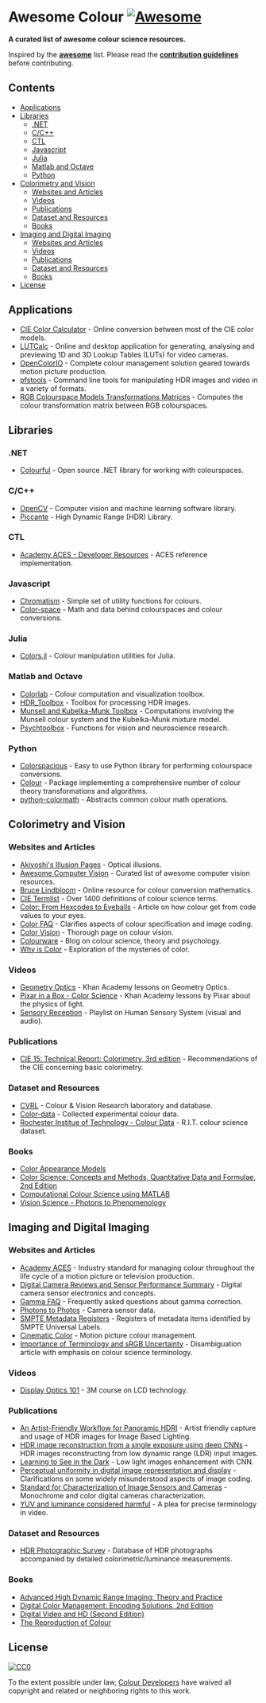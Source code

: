 # Awesome Colour [![Awesome](https://awesome.re/badge.svg)](https://awesome.re)

__A curated list of awesome colour science resources.__

Inspired by the __[awesome](https://github.com/sindresorhus/awesome)__ list. Please read the __[contribution guidelines](contributing.md)__ before contributing.


## Contents

<!-- START doctoc generated TOC please keep comment here to allow auto update -->
<!-- DON'T EDIT THIS SECTION, INSTEAD RE-RUN doctoc TO UPDATE -->


- [Applications](#applications)
- [Libraries](#libraries)
  - [.NET](#net)
  - [C/C++](#cc)
  - [CTL](#ctl)
  - [Javascript](#javascript)
  - [Julia](#julia)
  - [Matlab and Octave](#matlab-and-octave)
  - [Python](#python)
- [Colorimetry and Vision](#colorimetry-and-vision)
  - [Websites and Articles](#websites-and-articles)
  - [Videos](#videos)
  - [Publications](#publications)
  - [Dataset and Resources](#dataset-and-resources)
  - [Books](#books)
- [Imaging and Digital Imaging](#imaging-and-digital-imaging)
  - [Websites and Articles](#websites-and-articles-1)
  - [Videos](#videos-1)
  - [Publications](#publications-1)
  - [Dataset and Resources](#dataset-and-resources-1)
  - [Books](#books-1)
- [License](#license)

<!-- END doctoc generated TOC please keep comment here to allow auto update -->


## Applications

- [CIE Color Calculator](http://www.brucelindbloom.com/ColorCalculator.html) - Online conversion between most of the CIE color models.
- [LUTCalc](https://cameramanben.github.io/LUTCalc/) - Online and desktop application for generating, analysing and previewing 1D and 3D Lookup Tables (LUTs) for video cameras.
- [OpenColorIO](http://opencolorio.org/) - Complete colour management solution geared towards motion picture production.
- [pfstools](http://pfstools.sourceforge.net/) - Command line tools for manipulating HDR images and video in a variety of formats.
- [RGB Colourspace Models Transformations Matrices](http://colour-science.org/cgi-bin/rgb_colourspace_models_transformation_matrices.cgi) - Computes the colour transformation matrix between RGB colourspaces.


## Libraries

### .NET

- [Colourful](https://github.com/tompazourek/Colourful) - Open source .NET library for working with colourspaces.

### C/C++

- [OpenCV](https://opencv.org/) - Computer vision and machine learning software library.
- [Piccante](https://github.com/cnr-isti-vclab/piccante) - High Dynamic Range (HDR) Library.

### CTL

- [Academy ACES - Developer Resources](https://github.com/ampas/aces-dev/) - ACES reference implementation.

### Javascript

- [Chromatism](https://github.com/toish/chromatism) - Simple set of utility functions for colours.
- [Color-space](https://github.com/colorjs/color-space) - Math and data behind colourspaces and colour conversions.

### Julia

- [Colors.jl](https://github.com/JuliaGraphics/Colors.jl) - Colour manipulation utilities for Julia.

### Matlab and Octave

- [Colorlab](https://www.uv.es/vista/vistavalencia/software/colorlab.html) - Colour computation and visualization toolbox.
- [HDR_Toolbox](https://github.com/banterle/HDR_Toolbox) - Toolbox for processing HDR images.
- [Munsell and Kubelka-Munk Toolbox](http://www.munsellcolourscienceforpainters.com/MunsellAndKubelkaMunkToolbox/MunsellAndKubelkaMunkToolbox.html) - Computations involving the Munsell colour system and the Kubelka-Munk mixture model.
- [Psychtoolbox](http://psychtoolbox.org/) - Functions for vision and neuroscience research.

### Python

- [Colorspacious](http://colorspacious.readthedocs.io/) - Easy to use Python library for performing colourspace conversions.
- [Colour](http://colour-science.org/) - Package implementing a comprehensive number of colour theory transformations and algorithms.
- [python-colormath](http://python-colormath.readthedocs.io/) - Abstracts common colour math operations.


## Colorimetry and Vision

### Websites and Articles

- [Akiyoshi's Illusion Pages](http://www.ritsumei.ac.jp/~akitaoka/index-e.html) - Optical illusions.
- [Awesome Computer Vision](https://github.com/jbhuang0604/awesome-computer-vision) - Curated list of awesome computer vision resources.
- [Bruce Lindbloom](http://brucelindbloom.com/) - Online resource for colour conversion mathematics.
- [CIE Termlist](http://eilv.cie.co.at/) - Over 1400 definitions of colour science terms.
- [Color: From Hexcodes to Eyeballs](http://jamie-wong.com/post/color/) - Article on how colour get from code values to your eyes.
- [Color FAQ](http://poynton.ca/notes/colour_and_gamma/ColorFAQ.html) - Clarifies aspects of colour specification and image coding.
- [Color Vision](http://www.handprint.com/LS/CVS/color.html) - Thorough page on colour vision.
- [Colourware](http://colourware.org/tag/colour/) - Blog on colour science, theory and psychology.
- [Why is Color](http://www.rit-mcsl.org/fairchild/WhyIsColor/) - Exploration of the mysteries of color.


### Videos

- [Geometry Optics](https://www.khanacademy.org/science/physics/geometric-optics) - Khan Academy lessons on Geometry Optics.
- [Pixar in a Box - Color Science](https://www.khanacademy.org/partner-content/pixar/color) - Khan Academy lessons by Pixar about the physics of light.
- [Sensory Reception](https://www.youtube.com/playlist?list=PL0CE8C36512D90043) - Playlist on Human Sensory System (visual and audio).


### Publications

- [CIE 15: Technical Report: Colorimetry, 3rd edition](https://archive.org/details/gov.law.cie.15.2004) - Recommendations of the CIE concerning basic colorimetry.


### Dataset and Resources

- [CVRL](http://www.cvrl.org/) - Colour & Vision Research laboratory and database.
- [Color-data](https://github.com/nschloe/color-data) - Collected experimental colour data.
- [Rochester Institue of Technology - Colour Data](https://www.rit.edu/science/pocs/useful-data) - R.I.T. colour science dataset.


### Books

- [Color Appearance Models](http://onlinelibrary.wiley.com/book/10.1002/9781118653128)
- [Color Science: Concepts and Methods, Quantitative Data and Formulae, 2nd Edition ](https://www.wiley.com/en-us/Color+Science%3A+Concepts+and+Methods%2C+Quantitative+Data+and+Formulae%2C+2nd+Edition-p-9780471399186)
- [Computational Colour Science using MATLAB](https://onlinelibrary.wiley.com/doi/book/10.1002/9780470710890)
- [Vision Science - Photons to Phenomenology](https://mitpress.mit.edu/books/vision-science)


## Imaging and Digital Imaging

### Websites and Articles

- [Academy ACES](http://www.oscars.org/science-technology/sci-tech-projects/aces) - Industry standard for managing colour throughout the life cycle of a motion picture or television production.
- [Digital Camera Reviews and Sensor Performance Summary](http://www.clarkvision.com/articles/digital.sensor.performance.summary/) - Digital camera sensor electronics and concepts.
- [Gamma FAQ](http://poynton.ca/notes/colour_and_gamma/GammaFAQ.html) - Frequently asked questions about gamma correction.
- [Photons to Photos](http://photonstophotos.net/) - Camera sensor data.
- [SMPTE Metadata Registers](https://registry.smpte-ra.org/apps/pages/) - Registers of metadata items identified by SMPTE Universal Labels.
- [Cinematic Color](http://cinematiccolor.org/) - Motion picture colour management.
- [Importance of Terminology and sRGB Uncertainty](http://colour-science.org/posts/the-importance-of-terminology-and-srgb-uncertainty/) - Disambiguation article with emphasis on colour science terminology.


### Videos

- [Display Optics 101](https://www.3m.com/3M/en_US/display-solutions-us/the-science-behind-the-display/display-optics-101/) - 3M course on LCD technology.


### Publications

- [An Artist-Friendly Workflow for Panoramic HDRI](http://blog.selfshadow.com/publications/s2016-shading-course/unity/s2016_pbs_unity_hdri_notes.pdf) - Artist friendly capture and usage of HDR images for Image Based Lighting.
- [HDR image reconstruction from a single exposure using deep CNNs](http://hdrv.org/hdrcnn/) - HDR images reconstructing from low dynamic range (LDR) input images.
- [Learning to See in the Dark](http://web.engr.illinois.edu/~cchen156/SID.html) - Low light images enhancement with CNN.
- [Perceptual uniformity in digital image representation and display](https://pdfs.semanticscholar.org/9a86/b2863e0872d405dc69dd0b96621d82be088f.pdf) - Clarifications on some widely misunderstood aspects of image coding.
- [Standard for Characterization of Image Sensors and Cameras](http://www.emva.org/wp-content/uploads/EMVA1288-3.1a.pdf) - Monochrome and color digital cameras characterization.
- [YUV and luminance considered harmful](http://poynton.ca/PDFs/YUV_and_luminance_harmful.pdf) - A plea for precise terminology in video.


### Dataset and Resources

- [HDR Photographic Survey](http://rit-mcsl.org/fairchild/HDR.html) - Database of HDR photographs accompanied by detailed colorimetric/luminance measurements.


### Books

- [Advanced High Dynamic Range Imaging: Theory and Practice](http://advancedhdrbook.com/)
- [Digital Color Management: Encoding Solutions, 2nd Edition](https://www.wiley.com/en-us/Digital+Color+Management%3A+Encoding+Solutions%2C+2nd+Edition-p-9780470512449)
- [Digital Video and HD (Second Edition)](https://www.sciencedirect.com/science/book/9780123919267)
- [The Reproduction of Colour](https://onlinelibrary.wiley.com/doi/book/10.1002/0470024275)


## License

[![CC0](http://mirrors.creativecommons.org/presskit/buttons/88x31/svg/cc-zero.svg)](http://creativecommons.org/publicdomain/zero/1.0)

To the extent possible under law, [Colour Developers](mailto:colour-science@googlegroups.com) have waived all copyright and
related or neighboring rights to this work.
